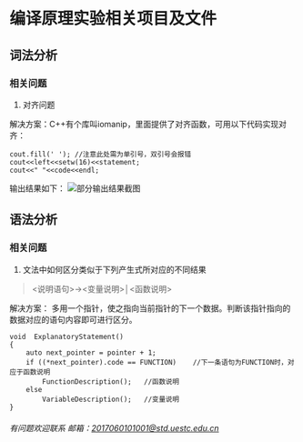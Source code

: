 # 编译原理实验相关项目及文件

## 词法分析
### 相关问题
1. 对齐问题
 
 解决方案：C++有个库叫iomanip，里面提供了对齐函数，可用以下代码实现对齐：

    cout.fill(' '); //注意此处需为单引号，双引号会报错
    cout<<left<<setw(16)<<statement;
    cout<<" "<<code<<endl;
输出结果如下：
![部分输出结果截图]("./1.png")

## 语法分析
### 相关问题
1. 文法中如何区分类似于下列产生式所对应的不同结果
> <说明语句>→<变量说明>│<函数说明>

解决方案： 多用一个指针，使之指向当前指针的下一个数据。判断该指针指向的数据对应的语句内容即可进行区分。

    void  ExplanatoryStatement()
    {	
        auto next_pointer = pointer + 1;   
        if ((*next_pointer).code == FUNCTION)    //下一条语句为FUNCTION时，对应于函数说明
            FunctionDescription();   //函数说明
        else
            VariableDescription();   //变量说明
    }



###### 有问题欢迎联系 邮箱：<2017060101001@std.uestc.edu.cn>
